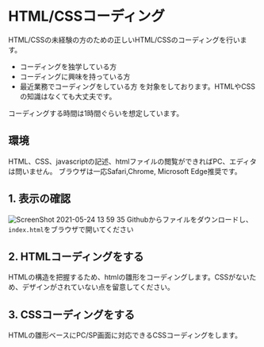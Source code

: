 # HTML/CSSコーディング
HTML/CSSの未経験の方のための正しいHTML/CSSのコーディングを行います。
- コーディングを独学している方
- コーディングに興味を持っている方
- 最近業務でコーディングをしている方
を対象をしております。HTMLやCSSの知識はなくても大丈夫です。

コーディングする時間は1時間ぐらいを想定しています。

## 環境
HTML、CSS、javascriptの記述、htmlファイルの閲覧ができればPC、エディタは問いません。
ブラウザは一応Safari,Chrome, Microsoft Edge推奨です。

## 1. 表示の確認
![ScreenShot 2021-05-24 13 59 35](https://gyazo.com/45990af047762c17418fe6f957f12e66)
Githubからファイルをダウンロードし、 `index.html`をブラウザで開いてください

## 2. HTMLコーディングをする
HTMLの構造を把握するため、htmlの雛形をコーディングします。CSSがないため、デザインがされていない点を留意してください。

## 3. CSSコーディングをする
HTMLの雛形ベースにPC/SP画面に対応できるCSSコーディングをします。
